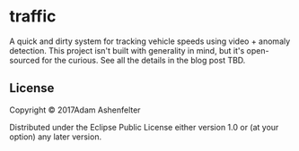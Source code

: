 # traffic

A quick and dirty system for tracking vehicle speeds using video + anomaly detection. This project isn't built with generality in mind, but it's open-sourced for the curious. See all the details in the blog post TBD.

## License

Copyright © 2017Adam Ashenfelter

Distributed under the Eclipse Public License either version 1.0 or (at
your option) any later version.
